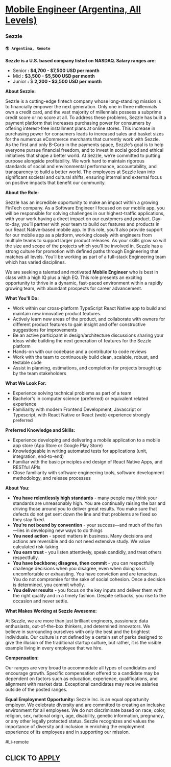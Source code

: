# [Mobile Engineer (Argentina, All Levels)](https://www.remotewlb.com/apply/mobile-engineer-argentina-all-levels)  
### Sezzle  
#### `🌎 Argentina, Remote`  

**Sezzle is a U.S. based company listed on NASDAQ. Salary ranges are:**

  * Senior **: $4,700 - $7,500 USD per month**
  * Mid **:** **$3,500 - $5,500 USD per month**
  * Junior **:** $ **2,200 - $3,500 USD per month**

**About Sezzle:**

Sezzle is a cutting-edge fintech company whose long-standing mission is to financially empower the next generation. Only one in three millennials own a credit card, and the vast majority of millennials possess a subprime credit score or no score at all. To address these problems, Sezzle has built a payment platform that increases purchasing power for consumers by offering interest-free installment plans at online stores. This increase in purchasing power for consumers leads to increased sales and basket sizes for the numerous eCommerce merchants that currently work with Sezzle. As the first and only B-Corp in the payments space, Sezzle’s goal is to help everyone pursue financial freedom, and to invest in social good and ethical initiatives that shape a better world. At Sezzle, we’re committed to putting purpose alongside profitability. We work hard to maintain rigorous standards of social and environmental performance, accountability, and transparency to build a better world. The
employees at Sezzle lean into significant societal and cultural shifts, ensuring internal and external focus on positive impacts that benefit our community.

**About the Role:**

Sezzle has an incredible opportunity to make an impact within a growing FinTech company. As a Software Engineer I focused on our mobile app, you will be responsible for solving challenges in our highest-traffic applications, with your work having a direct impact on our customers and product. Day-to-day, you’ll partner with your team to build out features and products in our React Native-based mobile app. In this role, you’ll also provide support for our mobile app as a platform, working closely with engineers from multiple teams to support larger product releases. As your skills grow so will the size and scope of the projects which you’ll be involved in. Sezzle has a strong culture for promotion with defined paths through Engineering that matches all levels. You’ll be working as part of a full-stack Engineering team which has varied disciplines.

We are seeking a talented and motivated **Mobile Engineer** who is best in class with a high IQ plus a high EQ. This role presents an exciting opportunity to thrive in a dynamic, fast-paced environment within a rapidly growing team, with abundant prospects for career advancement.

**What You'll Do:**

  * Work within our cross-platform TypeScript React Native app to build and maintain new innovative product features.
  * Actively learn new areas of the product, and collaborate with owners for different product features to gain insight and offer constructive suggestions for improvements
  * Be an active participant in design/architecture discussions sharing your ideas while building the next generation of features for the Sezzle platform
  * Hands-on with our codebase and a contributor to code reviews
  * Work with the team to continuously build clean, scalable, robust, and testable code
  * Assist in planning, estimations, and completion for projects brought up by the team stakeholders

**What We Look For:**

  * Experience solving technical problems as part of a team
  * Bachelor's in computer science (preferred) or equivalent related experience
  * Familiarity with modern Frontend Development, Javascript or Typescript, with React Native or React (web) experience strongly preferred

**Preferred Knowledge and Skills:**

  * Experience developing and delivering a mobile application to a mobile app store (App Store or Google Play Store)
  * Knowledgeable in writing automated tests for applications (unit, integration, end-to-end)
  * Familiar with the basic principles and design of React Native Apps, and RESTful APIs
  * Close familiarity with software engineering tools, software development methodology, and release processes

**About You:**

  * **You have relentlessly high standards** \- many people may think your standards are unreasonably high. You are continually raising the bar and driving those around you to deliver great results. You make sure that defects do not get sent down the line and that problems are fixed so they stay fixed.
  * **You’re not bound by convention** \- your success—and much of the fun—lies in developing new ways to do things
  * **You need action** \- speed matters in business. Many decisions and actions are reversible and do not need extensive study. We value calculated risk-taking.
  * **You earn trust** \- you listen attentively, speak candidly, and treat others respectfully.
  * **You have backbone; disagree, then commit** \- you can respectfully challenge decisions when you disagree, even when doing so is uncomfortable or exhausting. You have conviction and are tenacious. You do not compromise for the sake of social cohesion. Once a decision is determined, you commit wholly.
  * **You deliver results** \- you focus on the key inputs and deliver them with the right quality and in a timely fashion. Despite setbacks, you rise to the occasion and never settle.

**What Makes Working at Sezzle Awesome:**

At Sezzle, we are more than just brilliant engineers, passionate data enthusiasts, out-of-the-box thinkers, and determined innovators. We believe in surrounding ourselves with only the best and the brightest individuals. Our culture is not defined by a certain set of perks designed to give the illusion of the traditional startup culture, but rather, it is the visible example living in every employee that we hire.

**Compensation:**

Our ranges are very broad to accommodate all types of candidates and encourage growth. Specific compensation offered to a candidate may be dependent on factors such as education, experience, qualifications, and alignment with market data. Exceptional candidates may receive salaries outside of the posted ranges.

**Equal Employment Opportunity:** Sezzle Inc. is an equal opportunity employer. We celebrate diversity and are committed to creating an inclusive environment for all employees. We do not discriminate based on race, color, religion, sex, national origin, age, disability, genetic information, pregnancy, or any other legally protected status. Sezzle recognizes and values the importance of diversity and inclusion in enriching the employment experience of its employees and in supporting our mission.

#Li-remote

  
## CLICK TO [APPLY](https://www.remotewlb.com/apply/mobile-engineer-argentina-all-levels)

